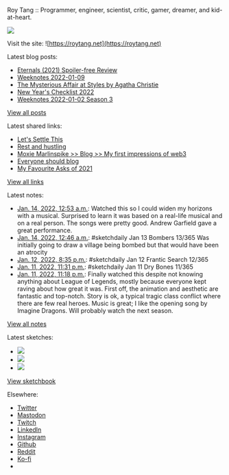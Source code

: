 Roy Tang :: Programmer, engineer, scientist, critic, gamer, dreamer, and kid-at-heart.

![](https://roytang.net/static/img/profile.jpg)

Visit the site: ![https://roytang.net](https://roytang.net)

Latest blog posts:

- [Eternals (2021) Spoiler-free Review](https://roytang.net/2022/01/eternals/)
- [Weeknotes 2022-01-09](https://roytang.net/2022/01/weeknotes-01-09/)
- [The Mysterious Affair at Styles by Agatha Christie](https://roytang.net/2022/01/mysterious-affair-styles/)
- [New Year&#x27;s Checklist 2022](https://roytang.net/2022/01/new-years-checklist/)
- [Weeknotes 2022-01-02 Season 3](https://roytang.net/2022/01/weeknotes-01-02/)

[View all posts](https://roytang.net/blog)

Latest shared links:

- [Let&#x27;s Settle This](https://roytang.net/2022/01/lets-settle-this/)
- [Rest and hustling](https://roytang.net/2022/01/rest-and-hustling/)
- [Moxie Marlinspike &gt;&gt; Blog &gt;&gt; My first impressions of web3](https://roytang.net/2022/01/5d848894f505b56281e8b5e6c89562d2/)
- [Everyone should blog](https://roytang.net/2022/01/everyone-should-blog/)
- [My Favourite Asks of 2021](https://roytang.net/2022/01/my-favourite-asks-of-2021/)

[View all links](https://roytang.net/links)

Latest notes:

- [Jan. 14, 2022, 12:53 a.m.](https://roytang.net/2022/01/2ffc2893357aca5b3cbf7d27510ade9c/): Watched this so I could widen my horizons with a musical. Surprised to learn it was based on a real-life musical and on a real person. The songs were pretty good. Andrew Garfield gave a great performance.
- [Jan. 14, 2022, 12:46 a.m.](https://roytang.net/2022/01/03dd5e3ed2afc21f1fdb7ab7edfe8d89/): #sketchdaily Jan 13 Bombers 13/365 Was initially going to draw a village being bombed but that would have been an atrocity
- [Jan. 12, 2022, 8:35 p.m.](https://roytang.net/2022/01/a1d72851ee70b99b3cb92741e5f8de81/): #sketchdaily Jan 12 Frantic Search 12/365
- [Jan. 11, 2022, 11:31 p.m.](https://roytang.net/2022/01/46f5aaa4af5306f66dd2fee35e157bc0/): #sketchdaily Jan 11 Dry Bones 11/365
- [Jan. 11, 2022, 11:18 p.m.](https://roytang.net/2022/01/7716cd7e971f869c82795cb6fcbc54e5/): Finally watched this despite not knowing anything about League of Legends, mostly because everyone kept raving about how great it was. First off, the animation and aesthetic are fantastic and top-notch. Story is ok, a typical tragic class conflict where there are few real heroes. Music is great; I like the opening song by Imagine Dragons. Will probably watch the next season.

[View all notes](https://roytang.net/notes)

Latest sketches:


- ![](https://roytang.net/media/cache/d5/b7/d5b7407233afb4ef292bed7ec95f1ec2.jpg)
- ![](https://roytang.net/media/cache/14/7d/147d82545bffa6e436ede003ac7b4791.jpg)
- ![](https://roytang.net/media/cache/e0/a2/e0a20bfdc0e64a65ed817de9caee068b.jpg)

[View sketchbook](https://roytang.net/albums/sketchbook)


Elsewhere:

- [Twitter](https://twitter.com/roytang)
- [Mastodon](https://mastodon.technology/@roytang)
- [Twitch](https://twitch.tv/twitchyroy)
- [LinkedIn](https://www.linkedin.com/in/roytang)
- [Instagram](https://instagram.com/roytang0400)
- [Github](https://github.com/roytang)
- [Reddit](https://reddit.com/u/hungryroy)
- [Ko-fi](https://ko-fi.com/roytang)
- [](mailto:hello@roytang.net)
